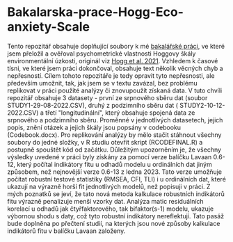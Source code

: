 # Bakalarska-prace-Hogg-Eco-anxiety-Scale
Tento repozitář obsahuje doplňující soubory k mé [bakalářské práci](https://is.muni.cz/auth/th/mhw60/), ve které jsem přeložil a ověřoval psychometrické vlastnosti Hoggovy škály environmentální úzkosti, originál viz [Hogg et al. 2021](https://doi.org/10.1016/j.gloenvcha.2021.102391).
Vzhledem k časové tísni, ve které jsem práci dokončoval, obsahuje text několik věcných chyb a nepřesností. Cílem tohoto repozitáře je tedy opravit tyto nepřesnosti, ale především umožnit, tak, jak jsem se v textu zavázal, bez problému replikovat v práci použité analýzy či znovupoužít získaná data.
V tuto chvíli repozitář obsahuje 3 datasety - první ze srpnového sběru dat (soubor STUDY1-29-08-2022.CSV), druhý z podzimního sběru dat (
STUDY2-10-12-2022.CSV) a třetí "longitudinální", který obsahuje spojená data ze srpnového a podzimního sběru. Proměnné v jednotlivých datasetech, jejich popis, znění otázek a jejich škály jsou popsány v codebooku (Codebook.docx).
Pro replikování analýzy by mělo stačit stáhnout všechny soubory do jedné složky, v R studiu otevřít skript (RCODEFINAL.R) a postupně spouštět kód od začátku.
Důležitým upozorněním je, že všechny výsledky uvedené v práci byly získány za pomocí verze balíčku Lavaan 0.6-12, který počítal indikátory fitu u odhadů modelu u ordinálních dat jiným způsobem, než nejnovější verze 0.6-13 z ledna 2023. Tato verze umožňuje počítat robustní testové statistiky (RMSEA, CFI, TLI) i u ordinálních dat, které ukazují na výrazně horší fit jednotlivých modelů, než popisuji v práci. Z mých poznatků se jeví, že tato nová metoda kalkulace robustních indikátorů fitu výrazně penalizuje menší vzorky dat. Analýza matic residuálních korelací u odhadů jak čtyřfaktorového, tak bifaktor(s-1) modelu, ukazuje výbornou shodu s daty, což tyto robustní indikátory nereflektují. Tato pasáž bude doplněna po přečtení studií, na kterých jsou nové způsoby kalkulace indikátorů fitu v balíčku Lavaan založeny. 
